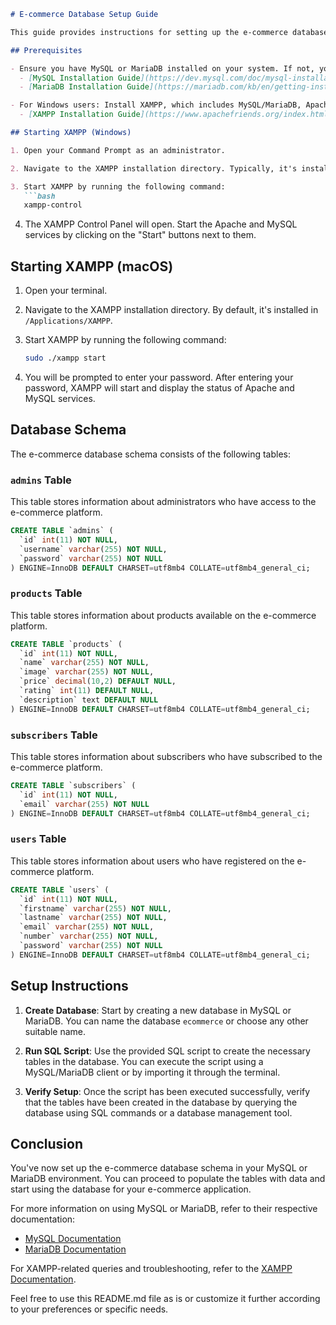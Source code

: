 ```markdown
# E-commerce Database Setup Guide

This guide provides instructions for setting up the e-commerce database in MySQL or MariaDB. The database consists of tables for storing information about administrators, products, subscribers, and users.

## Prerequisites

- Ensure you have MySQL or MariaDB installed on your system. If not, you can install it using your package manager or by downloading it from the official website:
  - [MySQL Installation Guide](https://dev.mysql.com/doc/mysql-installation-excerpt/5.7/en/)
  - [MariaDB Installation Guide](https://mariadb.com/kb/en/getting-installing-and-upgrading-mariadb/)

- For Windows users: Install XAMPP, which includes MySQL/MariaDB, Apache, PHP, and phpMyAdmin.
  - [XAMPP Installation Guide](https://www.apachefriends.org/index.html)

## Starting XAMPP (Windows)

1. Open your Command Prompt as an administrator.

2. Navigate to the XAMPP installation directory. Typically, it's installed in `C:\xampp\`.

3. Start XAMPP by running the following command:
   ```bash
   xampp-control
   ```

4. The XAMPP Control Panel will open. Start the Apache and MySQL services by clicking on the "Start" buttons next to them.

## Starting XAMPP (macOS)

1. Open your terminal.

2. Navigate to the XAMPP installation directory. By default, it's installed in `/Applications/XAMPP`.

3. Start XAMPP by running the following command:
   ```bash
   sudo ./xampp start
   ```

4. You will be prompted to enter your password. After entering your password, XAMPP will start and display the status of Apache and MySQL services.

## Database Schema

The e-commerce database schema consists of the following tables:

### `admins` Table

This table stores information about administrators who have access to the e-commerce platform.

```sql
CREATE TABLE `admins` (
  `id` int(11) NOT NULL,
  `username` varchar(255) NOT NULL,
  `password` varchar(255) NOT NULL
) ENGINE=InnoDB DEFAULT CHARSET=utf8mb4 COLLATE=utf8mb4_general_ci;
```

### `products` Table

This table stores information about products available on the e-commerce platform.

```sql
CREATE TABLE `products` (
  `id` int(11) NOT NULL,
  `name` varchar(255) NOT NULL,
  `image` varchar(255) NOT NULL,
  `price` decimal(10,2) DEFAULT NULL,
  `rating` int(11) DEFAULT NULL,
  `description` text DEFAULT NULL
) ENGINE=InnoDB DEFAULT CHARSET=utf8mb4 COLLATE=utf8mb4_general_ci;
```

### `subscribers` Table

This table stores information about subscribers who have subscribed to the e-commerce platform.

```sql
CREATE TABLE `subscribers` (
  `id` int(11) NOT NULL,
  `email` varchar(255) NOT NULL
) ENGINE=InnoDB DEFAULT CHARSET=utf8mb4 COLLATE=utf8mb4_general_ci;
```

### `users` Table

This table stores information about users who have registered on the e-commerce platform.

```sql
CREATE TABLE `users` (
  `id` int(11) NOT NULL,
  `firstname` varchar(255) NOT NULL,
  `lastname` varchar(255) NOT NULL,
  `email` varchar(255) NOT NULL,
  `number` varchar(255) NOT NULL,
  `password` varchar(255) NOT NULL
) ENGINE=InnoDB DEFAULT CHARSET=utf8mb4 COLLATE=utf8mb4_general_ci;
```

## Setup Instructions

1. **Create Database**: Start by creating a new database in MySQL or MariaDB. You can name the database `ecommerce` or choose any other suitable name.

2. **Run SQL Script**: Use the provided SQL script to create the necessary tables in the database. You can execute the script using a MySQL/MariaDB client or by importing it through the terminal.

3. **Verify Setup**: Once the script has been executed successfully, verify that the tables have been created in the database by querying the database using SQL commands or a database management tool.

## Conclusion

You've now set up the e-commerce database schema in your MySQL or MariaDB environment. You can proceed to populate the tables with data and start using the database for your e-commerce application.

For more information on using MySQL or MariaDB, refer to their respective documentation:

- [MySQL Documentation](https://dev.mysql.com/doc/)
- [MariaDB Documentation](https://mariadb.com/kb/en/documentation/)

For XAMPP-related queries and troubleshooting, refer to the [XAMPP Documentation](https://www.apachefriends.org/faq_windows.html).

Feel free to use this README.md file as is or customize it further according to your preferences or specific needs.
```

